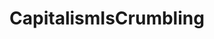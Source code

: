 ---
title: CapitalismIsCrumbling
crosslinks:
- LateStageCapitalism
- Justrolledintotheshop
- latestagecapitalism
- collectivism
---